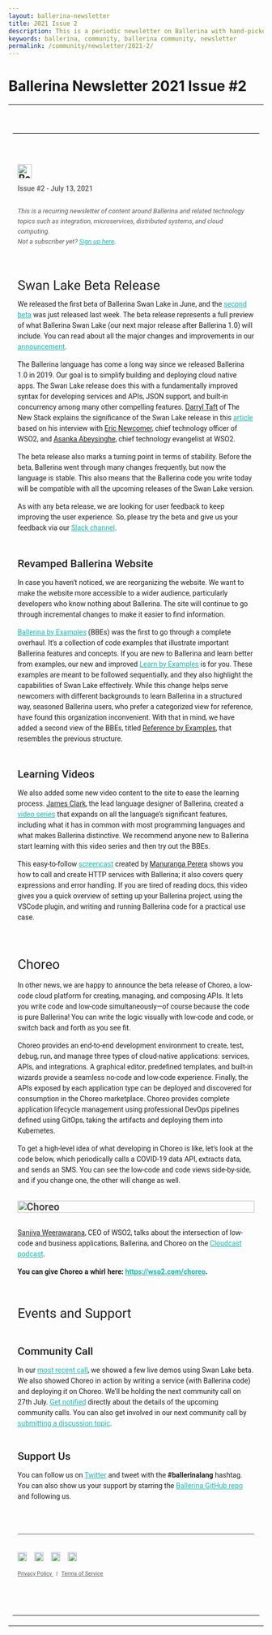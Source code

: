 ```yaml
---
layout: ballerina-newsletter
title: 2021 Issue 2
description: This is a periodic newsletter on Ballerina with hand-picked content and regular updates on the language.
keywords: ballerina, community, ballerina community, newsletter
permalink: /community/newsletter/2021-2/
---
```

 
# Ballerina Newsletter 2021 Issue #2

 <table
    align="center"
    border="0"
    cellpadding="0"
    cellspacing="0"
    class="wso2_full_wrap"
    style="-ms-text-size-adjust: 100%; -webkit-text-size-adjust: 100%; height: 100% !important; margin: 0; mso-table-lspace: 0pt; mso-table-rspace: 0pt; padding: 0;"
    width="100%"
>
    <tbody>
        <!-- BEGIN PREHEADER // -->
        <tr>
            <td align="center" style="-webkit-text-size-adjust: 100%; -ms-text-size-adjust: 100%; width: 100%; mso-table-lspace: 0pt; mso-table-rspace: 0pt;" valign="top">
                <table border="0" cellpadding="0" cellspacing="0" id="templatePreheader" style="-ms-text-size-adjust: 100%; -webkit-text-size-adjust: 100%; mso-table-lspace: 0pt; mso-table-rspace: 0pt;" width="100%">
                    <tbody>
                        <tr>
                            <td
                                align="center"
                                class="wso2_orange preheaderContent"
                                style="
                                    -webkit-text-size-adjust: 100%;
                                    -ms-text-size-adjust: 100%;
                                    mso-table-lspace: 0pt;
                                    mso-table-rspace: 0pt;
                                    color: #ffffff;
                                    font-family: 'Roboto', Helvetica, sans-serif;
                                    font-size: 10px;
                                    line-height: 12.5px;
                                    text-align: center;
                                    padding: 0;
                                    margin: 0;
                                    display: none !important;
                                    overflow: hidden;
                                    float: left;
                                "
                                valign="top"
                            >
                                This is a recurring newsletter of content around Ballerina and related technology topics such as integration, microservices, distributed systems, and cloud computing.
                            </td>
                        </tr>
                    </tbody>
                </table>
            </td>
        </tr>
        <!-- // END PREHEADER -->
        <tr>
            <td align="center" style="-webkit-text-size-adjust: 100%; -ms-text-size-adjust: 100%; mso-table-lspace: 0pt; mso-table-rspace: 0pt;" valign="top">
                <table border="0" cellpadding="0" cellspacing="0" id="templateHeader" style="max-width: 950px; -ms-text-size-adjust: 100%; -webkit-text-size-adjust: 100%; mso-table-lspace: 0pt; mso-table-rspace: 0pt;" width="100%">
                    <tbody>
                        <tr>
                            <td
                                align="left"
                                class="headerContent"
                                style="
                                    -webkit-text-size-adjust: 100%;
                                    -ms-text-size-adjust: 100%;
                                    mso-table-lspace: 0pt;
                                    mso-table-rspace: 0pt;
                                    color: #505050;
                                    font-family: 'Roboto', Helvetica, sans-serif;
                                    font-size: 20px;
                                    font-weight: bold;
                                    line-height: 20px;
                                    text-align: left;
                                    vertical-align: middle;
                                    padding: 60px 10px 60px 10px;
                                "
                                valign="top"
                            > 
                                <a href="https://ballerina.io/community/newsletter/?utm_source=mailer&amp;utm_medium=email&amp;utm_campaign=mailer_ballerina_newsletter_mar2021" style="text-decoration: none; border: 0;">
                                    <img class="darkLogo" src="https://wso2.cachefly.net/wso2/sites/all/images/2020/ballerina-dark-logo.png" style="display: inline-block; height: 28px;" alt="Ballerina Newsletter" />
                                </a> 
                                <img
                                    class="lightLogo"
                                    src="https://wso2.cachefly.net/wso2/sites/all/images/2020/ballerina-light-logo.png"
                                    style="display: none; overflow: hidden; float: left; width: 0px; max-height: 0px; max-width: 0px; line-height: 0px; visibility: hidden;"
                                    alt="Ballerina Newsletter"
                                />
                                <p
                                    class="darkintro"
                                    style="
                                        color: #585a5e;
                                        display: block;
                                        font-family: 'Roboto', Helvetica, sans-serif;
                                        font-size: 14px;
                                        font-weight: 500;
                                        line-height: 24px;
                                        margin: 0;
                                        text-align: left;
                                        padding-top: 8px;
                                        padding-bottom: 10px;
                                    "
                                >
                                    Issue #2 - July 13, 2021
                                </p>
                                <p class="darkintro" style="font-family: 'Roboto', Helvetica, sans-serif; font-size: 13px; color: #585a5e; line-height: 20px; font-weight: 400; text-align: left; font-style: italic;">
                                    This is a recurring newsletter of content around Ballerina and related technology topics such as integration, microservices, distributed systems, and cloud computing.<br />
                                    Not a subscriber yet? <a class="linkbody" style="color: #20b6af; text-decoration: underline;" href="https://ballerina.io/community/newsletter/" target="_blank">Sign up here</a>.
                                </p>
                                <h2 style="font-family: 'Roboto', Helvetica, sans-serif; font-size: 26px; color: rgba(0, 0, 0, 0.87); line-height: 21px; font-weight: 400; text-align: left; margin-bottom: 16px; padding-top: 30px;">
                                    Swan Lake Beta Release
                                </h2>
                                <p style="font-family: 'Roboto', Helvetica, sans-serif; font-size: 14px; color: rgba(0, 0, 0, 0.87); line-height: 21px; font-weight: 400; text-align: left;">
                                    We released the first beta of Ballerina Swan Lake in June, and the
                                    <a
                                        class="linkbody"
                                        href="https://ballerina.io/downloads/?utm_source=mailer&amp;utm_medium=email&amp;utm_campaign=mailer_ballerinanwsltr_july"
                                        style="color: #20b6af; text-decoration: underline;"
                                        target="_blank"
                                    >second beta</a>
                                    was just released last week. The beta release represents a full preview of what Ballerina Swan Lake (our next major release after Ballerina 1.0) will include. You can read about all the major changes and
                                    improvements in our
                                    <a
                                        class="linkbody"
                                        href="https://blog.ballerina.io/posts/announcing-ballerina-swan-lake-beta1/?utm_source=mailer&amp;utm_medium=email&amp;utm_campaign=mailer_ballerinanwsltr_july"
                                        style="color: #20b6af; text-decoration: underline;"
                                        target="_blank"
                                    >announcement</a>.
                                </p>
                                <p style="font-family: 'Roboto', Helvetica, sans-serif; font-size: 14px; color: rgba(0, 0, 0, 0.87); line-height: 21px; font-weight: 400; text-align: left;">
                                    The Ballerina language has come a long way since we released Ballerina 1.0 in 2019. Our goal is to simplify building and deploying cloud native apps. The Swan Lake release does this with a fundamentally
                                    improved syntax for developing services and APIs, JSON support, and built-in concurrency among many other compelling features.
                                    <a class="linkbody darklink" href="https://twitter.com/darrylktaft" style="color: rgba(0, 0, 0, 0.87); text-decoration: underline;" target="_blank">Darryl Taft</a> of The New Stack explains the
                                    significance of the Swan Lake release in this
                                    <a class="linkbody" href="https://thenewstack.io/wso2-ships-swan-lake-beta-release-of-ballerina-programming-language/" style="color: #20b6af; text-decoration: underline;" target="_blank">article</a> based
                                    on his interview with <a class="linkbody darklink" href="https://twitter.com/enewc" style="color: rgba(0, 0, 0, 0.87); text-decoration: underline;" target="_blank">Eric Newcomer</a>, chief technology
                                    officer of WSO2, and <a class="linkbody darklink" href="https://twitter.com/asankama" style="color: rgba(0, 0, 0, 0.87); text-decoration: underline;" target="_blank">Asanka Abeysinghe</a>, chief
                                    technology evangelist at WSO2.
                                </p>
                                <p style="font-family: 'Roboto', Helvetica, sans-serif; font-size: 14px; color: rgba(0, 0, 0, 0.87); line-height: 21px; font-weight: 400; text-align: left;">
                                    The beta release also marks a turning point in terms of stability. Before the beta, Ballerina went through many changes frequently, but now the language is stable. This also means that the Ballerina code
                                    you write today will be compatible with all the upcoming releases of the Swan Lake version.
                                </p>
                                <p style="font-family: 'Roboto', Helvetica, sans-serif; font-size: 14px; color: rgba(0, 0, 0, 0.87); line-height: 21px; font-weight: 400; text-align: left; padding-bottom: 20px;">
                                    As with any beta release, we are looking for user feedback to keep improving the user experience. So, please try the beta and give us your feedback via our
                                    <a
                                        class="linkbody"
                                        href="https://ballerina-platform.slack.com/?utm_source=mailer&amp;utm_medium=email&amp;utm_campaign=mailer_ballerinanwsltr_july"
                                        style="color: #20b6af; text-decoration: underline;"
                                        target="_blank"
                                    >Slack channel</a>.
                                </p>
                                <h2 style="font-family: 'Roboto', Helvetica, sans-serif; font-size: 21px; color: rgba(0, 0, 0, 0.87); line-height: 21px; font-weight: 500; text-align: left; margin-bottom: 16px;">
                                    Revamped Ballerina Website
                                </h2>
                                <p style="font-family: 'Roboto', Helvetica, sans-serif; font-size: 14px; color: rgba(0, 0, 0, 0.87); line-height: 21px; font-weight: 400; text-align: left;">
                                    In case you haven’t noticed, we are reorganizing the website. We want to make the website more accessible to a wider audience, particularly developers who know nothing about Ballerina. The site will
                                    continue to go through incremental changes to make it easier to find information.
                                </p>
                                <p style="font-family: 'Roboto', Helvetica, sans-serif; font-size: 14px; color: rgba(0, 0, 0, 0.87); line-height: 21px; font-weight: 400; text-align: left; padding-bottom: 20px;">
                                    <a
                                        class="linkbody"
                                        href="https://ballerina.io/learn/by-example/?utm_source=mailer&amp;utm_medium=email&amp;utm_campaign=mailer_ballerinanwsltr_july"
                                        style="color: #20b6af; text-decoration: underline;"
                                        target="_blank"
                                    >
                                        Ballerina by Examples</a>
                                    (BBEs) was the first to go through a complete overhaul. It’s a collection of code examples that illustrate important Ballerina features and concepts. If you are new to Ballerina and learn better from
                                    examples, our new and improved
                                    <a
                                        class="linkbody"
                                        href="https://ballerina.io/learn/by-example/introduction/?utm_source=mailer&amp;utm_medium=email&amp;utm_campaign=mailer_ballerinanwsltr_july"
                                        style="color: #20b6af; text-decoration: underline;"
                                        target="_blank"
                                    >Learn by Examples</a> is for you. These examples are meant to be followed sequentially, and they also highlight the capabilities of Swan Lake effectively. While this change helps serve newcomers with different backgrounds to
                                    learn Ballerina in a structured way, seasoned Ballerina users, who prefer a categorized view for reference, have found this organization inconvenient. With that in mind, we have added a second view of the
                                    BBEs, titled
                                    <a
                                        class="linkbody darklink"
                                        href="https://ballerina.io/learn/by-example/?utm_source=mailer&amp;utm_medium=email&amp;utm_campaign=mailer_ballerinanwsltr_july"
                                        style="color: rgba(0, 0, 0, 0.87); text-decoration: underline;"
                                        target="_blank"
                                    >Reference by Examples</a>, that resembles the previous structure.
                                </p>
                                <h2 style="font-family: 'Roboto', Helvetica, sans-serif; font-size: 21px; color: rgba(0, 0, 0, 0.87); line-height: 21px; font-weight: 500; text-align: left; margin-bottom: 16px;">Learning Videos</h2>
                                <p style="font-family: 'Roboto', Helvetica, sans-serif; font-size: 14px; color: rgba(0, 0, 0, 0.87); line-height: 21px; font-weight: 400; text-align: left;">
                                    We also added some new video content to the site to ease the learning process.
                                    <a class="linkbody darklink" href="https://twitter.com/james_clark" style="color: rgba(0, 0, 0, 0.87); text-decoration: underline;" target="_blank">James Clark</a>, the lead language designer of
                                    Ballerina, created a
                                    <a class="linkbody" href="https://www.youtube.com/playlist?list=PL7JOecNWBb0KX8RGAjF-oRknb_YIYN-dR" style="color: #20b6af; text-decoration: underline;" target="_blank">video series</a> that expands on all
                                    the language’s significant features, including what it has in common with most programming languages and what makes Ballerina distinctive. We recommend anyone new to Ballerina start learning with this
                                    video series and then try out the BBEs.
                                </p>
                                <p style="font-family: 'Roboto', Helvetica, sans-serif; font-size: 14px; color: rgba(0, 0, 0, 0.87); line-height: 21px; font-weight: 400; text-align: left; padding-bottom: 35px;">
                                    This easy-to-follow <a class="linkbody" href="https://www.youtube.com/watch?v=NxyIKoHl3Dw" style="color: #20b6af; text-decoration: underline;" target="_blank">screencast</a> created by
                                    <a class="linkbody darklink" href="https://twitter.com/manurangaperera" style="color: rgba(0, 0, 0, 0.87); text-decoration: underline;" target="_blank">Manuranga Perera</a> shows you how to call and
                                    create HTTP services with Ballerina; it also covers query expressions and error handling. If you are tired of reading docs, this video gives you a quick overview of setting up your Ballerina project,
                                    using the VSCode plugin, and writing and running Ballerina code for a practical use case.
                                </p>
                                <h2 style="font-family: 'Roboto', Helvetica, sans-serif; font-size: 26px; color: rgba(0, 0, 0, 0.87); line-height: 21px; font-weight: 400; text-align: left; margin-bottom: 16px;">Choreo</h2>
                                <p style="font-family: 'Roboto', Helvetica, sans-serif; font-size: 14px; color: rgba(0, 0, 0, 0.87); line-height: 21px; font-weight: 400; text-align: left; margin-top: 20px;">
                                    In other news, we are happy to announce the beta release of Choreo, a low-code cloud platform for creating, managing, and composing APIs. It lets you write code and low-code simultaneously—of course
                                    because the code is pure Ballerina! You can write the logic visually with low-code and code, or switch back and forth as you see fit.
                                </p>
                                <p style="font-family: 'Roboto', Helvetica, sans-serif; font-size: 14px; color: rgba(0, 0, 0, 0.87); line-height: 21px; font-weight: 400; text-align: left;">
                                    Choreo provides an end-to-end development environment to create, test, debug, run, and manage three types of cloud-native applications: services, APIs, and integrations. A graphical editor, predefined
                                    templates, and built-in wizards provide a seamless no-code and low-code experience. Finally, the APIs exposed by each application type can be deployed and discovered for consumption in the Choreo
                                    marketplace. Choreo provides complete application lifecycle management using professional DevOps pipelines defined using GitOps, taking the artifacts and deploying them into Kubernetes.
                                </p>
                                <p style="font-family: 'Roboto', Helvetica, sans-serif; font-size: 14px; color: rgba(0, 0, 0, 0.87); line-height: 21px; font-weight: 400; text-align: left; padding-bottom: 15px;">
                                    To get a high-level idea of what developing in Choreo is like, let’s look at the code below, which periodically calls a COVID-19 data API, extracts data, and sends an SMS. You can see the low-code and
                                    code views side-by-side, and if you change one, the other will change as well.
                                </p>
                                <img
                                    alt="Choreo"
                                    id="headerImage"
                                    src="https://wso2.cachefly.net/wso2/sites/all/2021/images/choreo-image.png"
                                    style="max-width: 927px; -ms-interpolation-mode: bicubic; height: auto; outline: none; text-decoration: none; width: 100%;"
                                />
                                <p style="font-family: 'Roboto', Helvetica, sans-serif; font-size: 14px; color: rgba(0, 0, 0, 0.87); line-height: 21px; font-weight: 400; text-align: left; padding-top: 15px;">
                                    <a class="linkbody darklink" href="https://twitter.com/sanjiva" style="color: rgba(0, 0, 0, 0.87); text-decoration: underline;" target="_blank">Sanjiva Weerawarana</a>, CEO of WSO2, talks about the
                                    intersection of low-code and business applications, Ballerina, and Choreo on the
                                    <a class="linkbody" href="https://www.thecloudcast.net/2021/06/low-code-meets-professional-developers.html" style="color: #20b6af; text-decoration: underline;" target="_blank">Cloudcast podcast</a>.
                                </p>
                                <p style="font-family: 'Roboto', Helvetica, sans-serif; font-size: 14px; color: rgba(0, 0, 0, 0.87); line-height: 21px; font-weight: 600; text-align: left; padding-bottom: 35px;">
                                    You can give Choreo a whirl here:
                                    <a class="linkbody" href="https://wso2.com/choreo/?utm_source=mailer&amp;utm_medium=email&amp;utm_campaign=mailer_ballerinanwsltr_july" style="color: #20b6af; text-decoration: underline;" target="_blank">
                                        https://wso2.com/choreo</a>.
                                </p>
                                <p style="font-family: 'Roboto', Helvetica, sans-serif; font-size: 26px; color: rgba(0, 0, 0, 0.87); line-height: 21px; font-weight: 400; text-align: left; margin-bottom: 16px;">Events and Support</p>
                                <h2 style="font-family: 'Roboto', Helvetica, sans-serif; font-size: 21px; color: rgba(0, 0, 0, 0.87); line-height: 21px; font-weight: 500; text-align: left; margin-bottom: 16px; padding-top: 25px;">
                                    Community Call
                                </h2>
                                <p style="font-family: 'Roboto', Helvetica, sans-serif; font-size: 14px; color: rgba(0, 0, 0, 0.87); line-height: 21px; font-weight: 400; text-align: left; margin-bottom: 1.6em;">
                                    In our <a class="linkbody" href="https://www.youtube.com/watch?v=9ZqDZ3TgnDU&amp;t=800s" style="color: #20b6af;" target="_blank">most recent call</a>, we showed a few live demos using Swan Lake beta. We
                                    also showed Choreo in action by writing a service (with Ballerina code) and deploying it on Choreo. We’ll be holding the next community call on 27th July.
                                    <a class="linkbody" href="https://docs.google.com/forms/d/e/1FAIpQLSfJkkaXmOf-ULhZ1Oi7bXAG_UmieRQ3wF8mKDohWux-8Ltfsw/viewform" style="color: #20b6af;" target="_blank">Get notified</a> directly about the
                                    details of the upcoming community calls. You can also get involved in our next community call by
                                    <a class="linkbody" href="https://docs.google.com/forms/d/e/1FAIpQLSewd7XGlQeuCI2P9XlQ-A8rtFGn9ghbdYpghIi9K03VlxHcRg/viewform" style="color: #20b6af;" target="_blank">submitting a discussion topic</a>.
                                </p>
                                <h2 style="font-family: 'Roboto', Helvetica, sans-serif; font-size: 21px; color: rgba(0, 0, 0, 0.87); line-height: 21px; font-weight: 500; text-align: left; margin-bottom: 16px; padding-top: 15px;">
                                    Support Us
                                </h2>
                                <p style="font-family: 'Roboto', Helvetica, sans-serif; font-size: 14px; color: rgba(0, 0, 0, 0.87); line-height: 21px; font-weight: 400; text-align: left; margin-bottom: 1.6em; padding-bottom: 2.5rem;">
                                    You can follow us on <a class="linkbody" href="https://twitter.com/ballerinalang" style="color: #20b6af; text-decoration: underline;" target="_blank">Twitter</a> and tweet with the
                                    <span style="font-weight: 600;">#ballerinalang</span> hashtag. You can also show us your support by starring the
                                    <a class="linkbody" href="https://github.com/ballerina-platform/ballerina-lang" style="color: #20b6af; text-decoration: underline;" target="_blank">Ballerina GitHub repo</a> and following us.
                                </p>
                                <hr style="color: #585a5e; height: 1px; background-color: #585a5e; border: 0;" /> 
                                <p style="text-align: left; margin: 35px 0 0; padding-top: 0px;">
                                    <a href="https://github.com/ballerina-platform"><img src="https://b.content.wso2.com/sites/all/ballerina.io-cdn/img/github.png" style="width: 18px;" /></a>
                                    <a href="https://stackoverflow.com/questions/tagged/ballerina"><img src="https://b.content.wso2.com/sites/all/ballerina.io-cdn/img/stackoverflow.png" style="width: 18px; margin-left: 10px;" /></a>
                                    <a href="https://twitter.com/ballerinalang"><img src="https://b.content.wso2.com/sites/all/ballerina.io-cdn/img/twitter.png" style="width: 18px; margin-left: 10px;" /></a>
                                    <a href="https://ballerina.io/community/slack/"><img src="https://b.content.wso2.com/sites/all/ballerina.io-cdn/img/slack.png" style="width: 18px; margin-left: 10px;" /></a>
                                </p>
                                <p align="left" style="font-family: 'Roboto', Helvetica, sans-serif; font-size: 11px; line-height: 21px; color: #585a5e; font-weight: 400;">
                                    <a class="darkfotterlink" href="https://ballerina.io/privacy-policy" style="font-family: 'Roboto', Helvetica, sans-serif; font-size: 11px; color: #585a5e; text-decoration: underline;" target="_blank">
                                        Privacy Policy
                                    </a>
                                    &nbsp;&nbsp;|&nbsp;&nbsp;
                                    <a class="darkfotterlink" href="https://ballerina.io/terms-of-service" style="font-family: 'Roboto', Helvetica, sans-serif; font-size: 11px; color: #585a5e; text-decoration: underline;" target="_blank">
                                        Terms of Service
                                    </a>
                                </p>
                            </td>
                        </tr>
                    </tbody>
                </table>
            </td>
        </tr>
    </tbody>
</table>
 